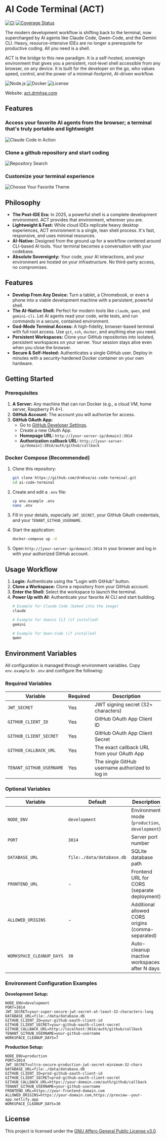 # AI Code Terminal (ACT)

[![CI](https://github.com/drmhse/ai-code-terminal/actions/workflows/pr-tests.yml/badge.svg)](https://github.com/drmhse/ai-code-terminal/actions/workflows/pr-tests.yml) [![Coverage Status](https://coveralls.io/repos/github/drmhse/ai-code-terminal/badge.svg?branch=main)](https://coveralls.io/github/drmhse/ai-code-terminal?branch=main)

The modern development workflow is shifting back to the terminal, now supercharged by AI agents like Claude Code, Qwen-Code, and the Gemini CLI. Heavy, resource-intensive IDEs are no longer a prerequisite for productive coding. All you need is a shell.

ACT is the bridge to this new paradigm. It is a self-hosted, sovereign environment that gives you a persistent, root-level shell accessible from any browser, on any device. It is built for the developer on the go, who values speed, control, and the power of a minimal-footprint, AI-driven workflow.

![Node.js](https://img.shields.io/badge/Node.js-18+-blue)
![Docker](https://img.shields.io/badge/Docker-Ready-blue)
![License](https://img.shields.io/badge/License-AGPL--3.0-blue)

Website: [act.drmhse.com](https://act.drmhse.com)

## Features

### Access your favorite AI agents from the browser; a terminal that's truly portable and lightweight

![Claude Code in Action](assets/claude_code_in_action.png)

### Clone a github repository and start coding

![Repository Search](assets/repository_search_and_list.png)

### Customize your terminal experience

![Choose Your Favorite Theme](assets/choose_favorite_theme.png)

## Philosophy

-   **The Post-IDE Era:** In 2025, a powerful shell is a complete development environment. ACT provides that environment, wherever you are.
-   **Lightweight & Fast:** While cloud IDEs replicate heavy desktop experiences, ACT environment is a single, lean shell process. It's fast, responsive, and uses minimal resources.
-   **AI-Native:** Designed from the ground up for a workflow centered around CLI-based AI tools. Your terminal becomes a conversation with your codebase.
-   **Absolute Sovereignty:** Your code, your AI interactions, and your environment are hosted on your infrastructure. No third-party access, no compromises.

## Features

-   **Develop From Any Device:** Turn a tablet, a Chromebook, or even a phone into a viable development machine with a persistent, powerful shell.
-   **The AI-Native Shell:** Perfect for modern tools like `claude`, `qwen`, and `gemini-cli`. Let AI agents read your code, write tests, and run commands in a secure, contained environment.
-   **God-Mode Terminal Access:** A high-fidelity, browser-based terminal with full root access. Use `git`, `ssh`, `docker`, and anything else you need.
-   **Persistent Workspaces:** Clone your GitHub repositories into isolated, persistent workspaces on your server. Your session stays alive even when you close the browser.
-   **Secure & Self-Hosted:** Authenticates a single GitHub user. Deploy in minutes with a security-hardened Docker container on your own hardware.

## Getting Started

### Prerequisites

1.  **A Server:** Any machine that can run Docker (e.g., a cloud VM, home server, Raspberry Pi 4+).
2.  **GitHub Account:** The account you will authorize for access.
3.  **GitHub OAuth App:**
    -   Go to [GitHub Developer Settings](https://github.com/settings/developers).
    -   Create a new OAuth App.
    -   **Homepage URL:** `http://[your-server-ip/domain]:3014`
    -   **Authorization callback URL:** `http://[your-server-ip/domain]:3014/auth/github/callback`

### Docker Compose (Recommended)

1.  Clone this repository:
    ```bash
    git clone https://github.com/drmhse/ai-code-terminal.git
    cd ai-code-terminal
    ```

2.  Create and edit a `.env` file:
    ```bash
    cp env.example .env
    nano .env
    ```

3.  Fill in your details, especially `JWT_SECRET`, your GitHub OAuth credentials, and your `TENANT_GITHUB_USERNAME`.

4.  Start the application:
    ```bash
    docker-compose up -d
    ```

5.  Open `http://[your-server-ip/domain]:3014` in your browser and log in with your authorized GitHub account.

## Usage Workflow

1.  **Login:** Authenticate using the "Login with GitHub" button.
2.  **Clone a Workspace:** Clone a repository from your GitHub account.
3.  **Enter the Shell:** Select the workspace to launch the terminal.
4.  **Power Up with AI:** Authenticate your favorite AI CLI and start building.
    ```bash
    # Example for Claude Code (baked into the image)
    claude

    # Example for Gemini CLI (if installed)
    gemini

    # Example for Qwen-Code (if installed)
    qwen
    ```

## Environment Variables

All configuration is managed through environment variables. Copy `env.example` to `.env` and configure the following:

### Required Variables

| Variable                 | Required | Description                                     |
| ------------------------ | -------- | ----------------------------------------------- |
| `JWT_SECRET`             | Yes      | JWT signing secret (32+ characters)             |
| `GITHUB_CLIENT_ID`       | Yes      | GitHub OAuth App Client ID                      |
| `GITHUB_CLIENT_SECRET`   | Yes      | GitHub OAuth App Client Secret                  |
| `GITHUB_CALLBACK_URL`    | Yes      | The exact callback URL from your OAuth App      |
| `TENANT_GITHUB_USERNAME` | Yes      | The single GitHub username authorized to log in |

### Optional Variables

| Variable                 | Default | Description                                     |
| ------------------------ | ------- | ----------------------------------------------- |
| `NODE_ENV`              | `development` | Environment mode (`production`, `development`) |
| `PORT`                  | `3014`  | Server port number                               |
| `DATABASE_URL`          | `file:./data/database.db` | SQLite database path   |
| `FRONTEND_URL`          | -       | Frontend URL for CORS (separate deployment)     |
| `ALLOWED_ORIGINS`       | -       | Additional allowed CORS origins (comma-separated) |
| `WORKSPACE_CLEANUP_DAYS` | `30`    | Auto-cleanup inactive workspaces after N days  |

### Environment Configuration Examples

**Development Setup:**
```env
NODE_ENV=development
PORT=3014
JWT_SECRET=your-super-secure-jwt-secret-at-least-32-characters-long
DATABASE_URL=file:./data/database.db
GITHUB_CLIENT_ID=your-github-oauth-client-id
GITHUB_CLIENT_SECRET=your-github-oauth-client-secret
GITHUB_CALLBACK_URL=http://localhost:3014/auth/github/callback
TENANT_GITHUB_USERNAME=your-github-username
WORKSPACE_CLEANUP_DAYS=7
```

**Production Setup:**
```env
NODE_ENV=production
PORT=3014
JWT_SECRET=ultra-secure-production-jwt-secret-minimum-32-chars
DATABASE_URL=file:./data/database.db
GITHUB_CLIENT_ID=prod-github-oauth-client-id
GITHUB_CLIENT_SECRET=prod-github-oauth-client-secret
GITHUB_CALLBACK_URL=https://your-domain.com/auth/github/callback
TENANT_GITHUB_USERNAME=your-github-username
FRONTEND_URL=https://your-frontend-domain.com
ALLOWED_ORIGINS=https://your-domain.com,https://preview--your-app.netlify.app
WORKSPACE_CLEANUP_DAYS=30
```

## License

This project is licensed under the [GNU Affero General Public License v3.0](LICENSE).
